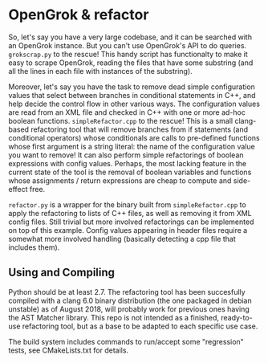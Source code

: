 # OpenGrok & refactor #

So, let's say you have a very large codebase, and it can be searched with an OpenGrok instance. But you can't use OpenGrok's API to do queries. `grokscrap.py` to the rescue! This handy script has functionalty to make it easy to scrape OpenGrok, reading the files that have some substring (and all the lines in each file with instances of the substring).

Moreover, let's say you have the task to remove dead simple configuration values that select between branches in conditional statements in C++, and help decide the control flow in other various ways. The configuration values are read from an XML file and checked in C++ with one or more ad-hoc boolean functions. `simpleRefactor.cpp` to the rescue! This is a small clang-based refactoring tool that will remove branches from if statements (and conditional operators) whose conditionals are calls to pre-defined functions whose first argument is a string literal: the name of the configuration value you want to remove! It can also perform simple refactorings of boolean expressions with config values. Perhaps, the most lacking feature in the current state of the tool is the removal of boolean variables and functions whose assignments / return expressions are cheap to compute and side-effect free.

`refactor.py` is a wrapper for the binary built from `simpleRefactor.cpp` to apply the refactoring to lists of C++ files, as well as removing it from XML config files. Still trivial but more involved refactorings can be implemented on top of this example. Config values appearing in header files require a somewhat more involved handling (basically detecting a cpp file that includes them).

## Using and Compiling ##

Python should be at least 2.7. The refactoring tool has been succesfully compiled with a clang 6.0 binary distribution (the one packaged in debian unstable) as of August 2018, will probably work for previous ones having the AST Matcher library. This repo is not intended as a finished, ready-to-use refactoring tool, but as a base to be adapted to each specific use case.

The build system includes commands to run/accept some "regression" tests, see CMakeLists.txt for details.

